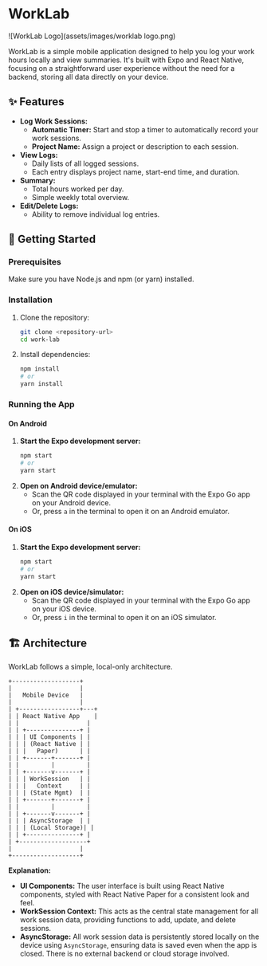 # WorkLab

![WorkLab Logo](assets/images/worklab logo.png)

WorkLab is a simple mobile application designed to help you log your work hours locally and view summaries. It's built with Expo and React Native, focusing on a straightforward user experience without the need for a backend, storing all data directly on your device.

## ✨ Features

*   **Log Work Sessions:**
    *   **Automatic Timer:** Start and stop a timer to automatically record your work sessions.
    *   **Project Name:** Assign a project or description to each session.
*   **View Logs:**
    *   Daily lists of all logged sessions.
    *   Each entry displays project name, start-end time, and duration.
*   **Summary:**
    *   Total hours worked per day.
    *   Simple weekly total overview.
*   **Edit/Delete Logs:**
    *   Ability to remove individual log entries.

## 🚀 Getting Started

### Prerequisites

Make sure you have Node.js and npm (or yarn) installed.

### Installation

1.  Clone the repository:
    ```bash
    git clone <repository-url>
    cd work-lab
    ```
2.  Install dependencies:
    ```bash
    npm install
    # or
    yarn install
    ```

### Running the App

#### On Android

1.  **Start the Expo development server:**
    ```bash
    npm start
    # or
    yarn start
    ```
2.  **Open on Android device/emulator:**
    *   Scan the QR code displayed in your terminal with the Expo Go app on your Android device.
    *   Or, press `a` in the terminal to open it on an Android emulator.

#### On iOS

1.  **Start the Expo development server:**
    ```bash
    npm start
    # or
    yarn start
    ```
2.  **Open on iOS device/simulator:**
    *   Scan the QR code displayed in your terminal with the Expo Go app on your iOS device.
    *   Or, press `i` in the terminal to open it on an iOS simulator.

## 🏗️ Architecture

WorkLab follows a simple, local-only architecture.

```
+-------------------+
|                   |
|   Mobile Device   |
|                   |
| +-----------------+---+
| | React Native App    |
| |                   |
| | +---------------+ |
| | | UI Components | |
| | | (React Native | |
| | |   Paper)      | |
| | +-------+-------+ |
| |         |         |
| | +-------v-------+ |
| | | WorkSession   | |
| | |   Context     | |
| | | (State Mgmt)  | |
| | +-------+-------+ |
| |         |         |
| | +-------v-------+ |
| | | AsyncStorage  | |
| | | (Local Storage)| |
| | +---------------+ |
| +-------------------+
|                   |
+-------------------+
```

**Explanation:**

*   **UI Components:** The user interface is built using React Native components, styled with React Native Paper for a consistent look and feel.
*   **WorkSession Context:** This acts as the central state management for all work session data, providing functions to add, update, and delete sessions.
*   **AsyncStorage:** All work session data is persistently stored locally on the device using `AsyncStorage`, ensuring data is saved even when the app is closed. There is no external backend or cloud storage involved.